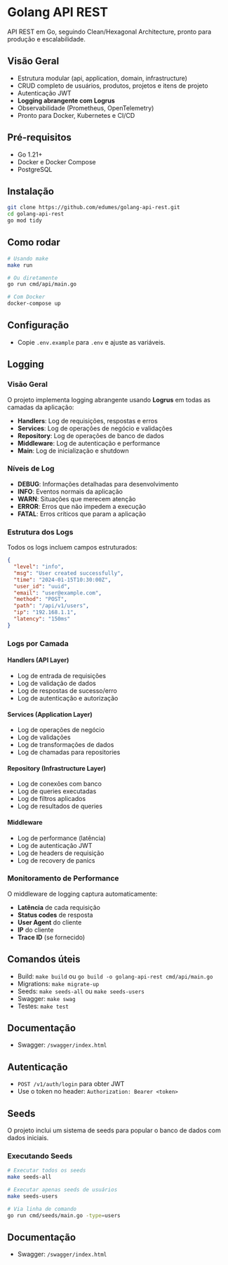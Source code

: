 # Golang API REST

API REST em Go, seguindo Clean/Hexagonal Architecture, pronto para produção e escalabilidade.

## Visão Geral
- Estrutura modular (api, application, domain, infrastructure)
- CRUD completo de usuários, produtos, projetos e itens de projeto
- Autenticação JWT
- **Logging abrangente com Logrus**
- Observabilidade (Prometheus, OpenTelemetry)
- Pronto para Docker, Kubernetes e CI/CD

## Pré-requisitos
- Go 1.21+
- Docker e Docker Compose
- PostgreSQL

## Instalação
```sh
git clone https://github.com/edumes/golang-api-rest.git
cd golang-api-rest
go mod tidy
```

## Como rodar
```sh
# Usando make
make run

# Ou diretamente
go run cmd/api/main.go

# Com Docker
docker-compose up
```

## Configuração
- Copie `.env.example` para `.env` e ajuste as variáveis.

## Logging

### Visão Geral
O projeto implementa logging abrangente usando **Logrus** em todas as camadas da aplicação:

- **Handlers**: Log de requisições, respostas e erros
- **Services**: Log de operações de negócio e validações
- **Repository**: Log de operações de banco de dados
- **Middleware**: Log de autenticação e performance
- **Main**: Log de inicialização e shutdown

### Níveis de Log
- **DEBUG**: Informações detalhadas para desenvolvimento
- **INFO**: Eventos normais da aplicação
- **WARN**: Situações que merecem atenção
- **ERROR**: Erros que não impedem a execução
- **FATAL**: Erros críticos que param a aplicação

### Estrutura dos Logs
Todos os logs incluem campos estruturados:
```json
{
  "level": "info",
  "msg": "User created successfully",
  "time": "2024-01-15T10:30:00Z",
  "user_id": "uuid",
  "email": "user@example.com",
  "method": "POST",
  "path": "/api/v1/users",
  "ip": "192.168.1.1",
  "latency": "150ms"
}
```

### Logs por Camada

#### Handlers (API Layer)
- Log de entrada de requisições
- Log de validação de dados
- Log de respostas de sucesso/erro
- Log de autenticação e autorização

#### Services (Application Layer)
- Log de operações de negócio
- Log de validações
- Log de transformações de dados
- Log de chamadas para repositories

#### Repository (Infrastructure Layer)
- Log de conexões com banco
- Log de queries executadas
- Log de filtros aplicados
- Log de resultados de queries

#### Middleware
- Log de performance (latência)
- Log de autenticação JWT
- Log de headers de requisição
- Log de recovery de panics

### Monitoramento de Performance
O middleware de logging captura automaticamente:
- **Latência** de cada requisição
- **Status codes** de resposta
- **User Agent** do cliente
- **IP** do cliente
- **Trace ID** (se fornecido)

## Comandos úteis
- Build: `make build` ou `go build -o golang-api-rest cmd/api/main.go`
- Migrations: `make migrate-up`
- Seeds: `make seeds-all` ou `make seeds-users`
- Swagger: `make swag`
- Testes: `make test`

## Documentação
- Swagger: `/swagger/index.html`

## Autenticação
- `POST /v1/auth/login` para obter JWT
- Use o token no header: `Authorization: Bearer <token>`

## Seeds

O projeto inclui um sistema de seeds para popular o banco de dados com dados iniciais.

### Executando Seeds

```bash
# Executar todos os seeds
make seeds-all

# Executar apenas seeds de usuários
make seeds-users

# Via linha de comando
go run cmd/seeds/main.go -type=users
```

## Documentação
- Swagger: `/swagger/index.html`